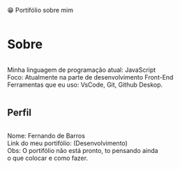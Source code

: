 😁 Portifólio sobre mim


<div style="display: 
flex; flex-direction: column;">
    <h1>Sobre</h1>
    <p>
      Minha linguagem de programação atual: JavaScript<br>
      Foco: Atualmente na parte de desenvolvimento Front-End<br>
      Ferramentas que eu uso: VsCode, Git, Github Deskop.
   </p>
   <h2>Perfil</h2>
   <p>
     Nome: Fernando de Barros<br>
     Link do meu portifólio: (Desenvolvimento)<br>
     Obs: O portifólio não está pronto, to pensando ainda<br>
     o que colocar e como fazer. 
  </p>
</div>







